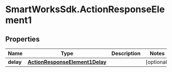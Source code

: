 # SmartWorksSdk.ActionResponseElement1

## Properties

Name | Type | Description | Notes
------------ | ------------- | ------------- | -------------
**delay** | [**ActionResponseElement1Delay**](ActionResponseElement1Delay.md) |  | [optional] 


